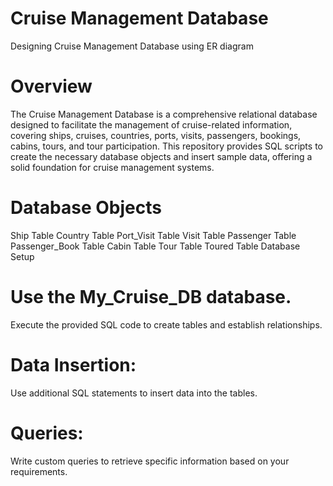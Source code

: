 # Cruise Management Database
Designing Cruise Management Database using ER diagram

# Overview

The Cruise Management Database is a comprehensive relational database designed to facilitate the management of cruise-related information, covering ships, cruises, countries, ports, visits, passengers, bookings, cabins, tours, and tour participation. This repository provides SQL scripts to create the necessary database objects and insert sample data, offering a solid foundation for cruise management systems.

# Database Objects

Ship Table
Country Table
Port_Visit Table
Visit Table
Passenger Table
Passenger_Book Table
Cabin Table
Tour Table
Toured Table
Database Setup

# Use the My_Cruise_DB database.
Execute the provided SQL code to create tables and establish relationships.

# Data Insertion:
Use additional SQL statements to insert data into the tables.

# Queries:
Write custom queries to retrieve specific information based on your requirements.
